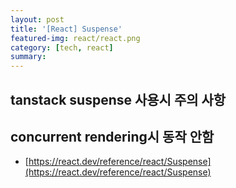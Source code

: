 ```yaml
---
layout: post
title: '[React] Suspense'
featured-img: react/react.png
category: [tech, react]
summary:
---
```


## tanstack suspense 사용시 주의 사항
## concurrent rendering시 동작 안함

- [https://react.dev/reference/react/Suspense](https://react.dev/reference/react/Suspense)
